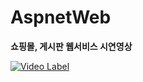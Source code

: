 # AspnetWeb

**쇼핑몰, 게시판 웹서비스 시연영상**<br>

[![Video Label](http://img.youtube.com/vi/ucaZ2-k5Smo/0.jpg)](https://youtu.be/ucaZ2-k5Smo)
